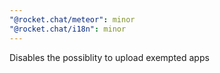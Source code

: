 ```yaml
---
"@rocket.chat/meteor": minor
"@rocket.chat/i18n": minor
---
```


Disables the possiblity to upload exempted apps
